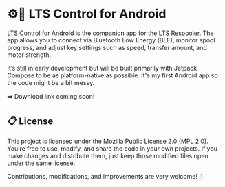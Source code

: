 # ⚙️📱 LTS Control for Android

LTS Control for Android is the companion app for the [LTS Respooler](https://github.com/LukasT03/LTS-Respooler). The app allows you to connect via Bluetooth Low Energy (BLE), monitor spool progress, and adjust key settings such as speed, transfer amount, and motor strength.

It’s still in early development but will be built primarily with Jetpack Compose to be as platform-native as possible. It's my first Android app so the code might be a bit messy.

➡️ Download link coming soon!

## 📋 License

This project is licensed under the Mozilla Public License 2.0 (MPL 2.0). You’re free to use, modify, and share the code in your own projects. If you make changes and distribute them, just keep those modified files open under the same license.

Contributions, modifications, and improvements are very welcome! :)
